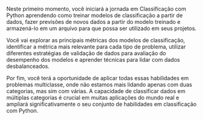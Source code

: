 Neste primeiro momento, você iniciará a jornada em Classificação com Python aprendendo como treinar modelos de classificação a partir de dados, fazer previsões de novos dados a partir do modelo treinado e armazená-lo em um arquivo para que possa ser utilizado em seus projetos.

Você vai explorar as principais métricas dos modelos de classificação, identificar a métrica mais relevante para cada tipo de problema, utilizar diferentes estratégias de validação de dados para avaliação do desempenho dos modelos e aprender técnicas para lidar com dados desbalanceados.

Por fim, você terá a oportunidade de aplicar todas essas habilidades em problemas multiclasse, onde não estamos mais lidando apenas com duas categorias, mas sim com várias. A capacidade de classificar dados em múltiplas categorias é crucial em muitas aplicações do mundo real e ampliará significativamente o seu conjunto de habilidades em classificação com Python.
